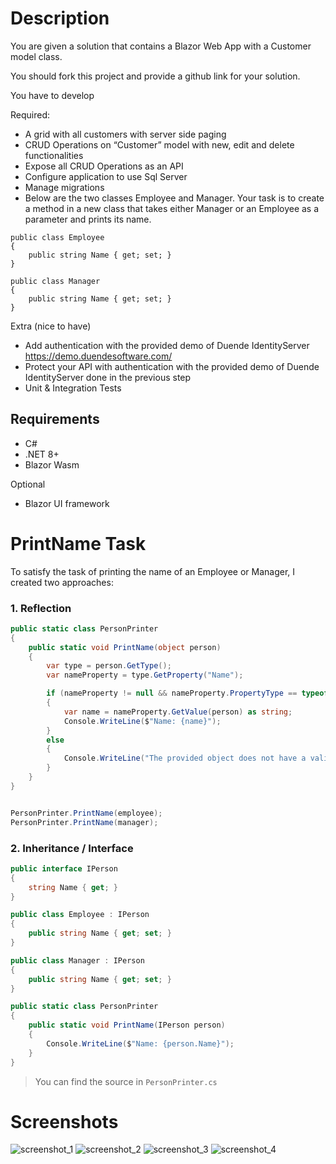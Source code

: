 
# Description

You are given a solution that contains a Blazor Web App with a Customer model class.

You should fork this project and provide a github link for your solution.

You have to develop 

Required: 
- A grid with all customers with server side paging
- CRUD Operations on “Customer” model with new, edit and delete functionalities
- Expose all CRUD Operations as an API 
- Configure application to use Sql Server
- Manage migrations
- Below are the two classes Employee and Manager. Your task is to create a method in a new class that takes either Manager or an Employee as a parameter and prints its name.

```
public class Employee
{
	public string Name { get; set; }
}

public class Manager
{
	public string Name { get; set; }
}

```

Extra (nice to have) 
- Add authentication with the provided demo of Duende IdentityServer https://demo.duendesoftware.com/
- Protect your API with authentication with the provided demo of Duende IdentityServer done in the previous step
- Unit & Integration Tests

## Requirements 

- C#
- .NET 8+ 
- Blazor Wasm

Optional
- Blazor UI framework


# PrintName Task
To satisfy the task of printing the name of an Employee or Manager, I created two approaches:

### 1. Reflection
```csharp
public static class PersonPrinter
{
    public static void PrintName(object person)
    {
        var type = person.GetType();
        var nameProperty = type.GetProperty("Name");

        if (nameProperty != null && nameProperty.PropertyType == typeof(string))
        {
            var name = nameProperty.GetValue(person) as string;
            Console.WriteLine($"Name: {name}");
        }
        else
        {
            Console.WriteLine("The provided object does not have a valid 'Name' property.");
        }
    }
}


PersonPrinter.PrintName(employee);
PersonPrinter.PrintName(manager);
```

### 2. Inheritance / Interface
```csharp
public interface IPerson
{
    string Name { get; }
}

public class Employee : IPerson
{
    public string Name { get; set; }
}

public class Manager : IPerson
{
    public string Name { get; set; }
}

public static class PersonPrinter
{
    public static void PrintName(IPerson person)
    {
        Console.WriteLine($"Name: {person.Name}");
    }
}

```

> You can find the source in `PersonPrinter.cs`

# Screenshots
![screenshot_1](https://github.com/user-attachments/assets/90f7c8f5-07b3-4990-bcff-f784af82ae76)
![screenshot_2](https://github.com/user-attachments/assets/79e6b0cf-e267-48f6-bd81-8f3e88fbb9ac)
![screenshot_3](https://github.com/user-attachments/assets/e6402f70-0d2c-4277-a4ba-268136f65d9c)
![screenshot_4](https://github.com/user-attachments/assets/41e51ee4-0377-4ebd-a9e3-c3727dfd8183)




